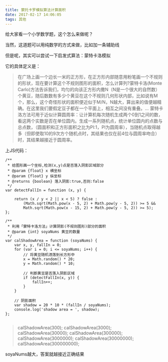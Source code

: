```yaml
---
title: 蒙托卡罗模拟算法计算面积
date: 2017-02-17 14:06:05
tags: 其他
---
```


给大家看一个小学数学题，这个怎么来做呢？
<img src="https://www.baidufe.com/upload/images/2016-08-03_19-05-09_5.jpg" alt="">

当然，这道题可以用纯数学的方式来做，比如加一条辅助线
<img src="https://www.baidufe.com/upload/images/2016-08-03_19-05-22_6.jpg" alt="">

但是呢，其实可以尝试一下启发式算法：蒙特卡洛模拟

它的具体定义是：

>在广场上画一个边长一米的正方形，在正方形内部随意用粉笔画一个不规则的形状，现在要计算这个不规则图形的面积，怎么计算列?蒙特卡洛(Monte Carlo)方法告诉我们，均匀的向该正方形内撒N（N是一个很大的自然数）个黄豆，随后数数有多少个黄豆在这个不规则几何形状内部，比如说有M个，那么，这个奇怪形状的面积便近似于M/N，N越大，算出来的值便越精确。在这里我们要假定豆子都在一个平面上，相互之间没有重叠。...
蒙特卡洛方法可用于近似计算圆周率：让计算机每次随机生成两个0到1之间的数，看这两个实数是否在单位圆内。生成一系列随机点，统计单位圆内的点数与总点数，（圆面积和正方形面积之比为PI:1，PI为圆周率），当随机点取得越多（但即使取10的9次方个随机点时，其结果也仅在前4位与圆周率吻合）时，其结果越接近于圆周率。

<!-- more -->

上JS代码：
```
/**
 * 给图形画一个坐标,检测(x,y)点是否落入阴影区域部分
 * @param {float} x 横坐标
 * @param {float} y 纵坐标
 * @returns {boolean} 落入阴影:true,否则:false
 */
var detectFallIn = function (x, y) {

    return (x / y < 2 || x < 5) ? false :
        (Math.sqrt(Math.pow(x - 5, 2) + Math.pow(y - 5, 2)) >= 5 &&
        Math.sqrt(Math.pow(x - 15, 2) + Math.pow(y - 5, 2)) >= 5);
};

/**
 * 利用「蒙特卡洛方法」计算阴影(不规则图形)部分的面积
 * @param {int} soyaNums 黄豆的数量
 */
var calShadowArea = function (soyaNums) {
    var x, y, fallIn = 0;
    for (var i = 0; i <= soyaNums; i++) {
        // 将黄豆随机洒落到长方形中
        x = Math.random() * 20;
        y = Math.random() * 10;

        // 判断黄豆是否落入阴影区域
        if (detectFallIn(x, y)) {
            fallIn++;
        }
    }

    // 阴影面积
    var shadow = 20 * 10 * (fallIn / soyaNums);
    console.log('shadow area = ', shadow);
};


```

>calShadowArea(300);
calShadowArea(3000);
calShadowArea(30000);
calShadowArea(300000);
calShadowArea(3000000);
calShadowArea(30000000);
calShadowArea(300000000);

soyaNums越大，答案就越接近正确结果
<img src="https://ganchengyuan1990.github.io/blog/img/calculate.png" alt="">